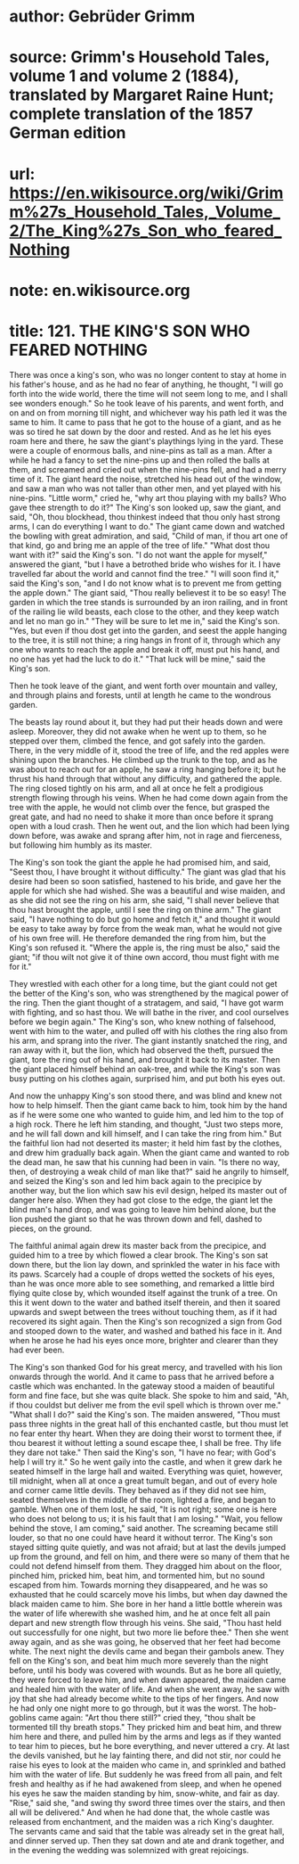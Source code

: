 # author: Gebrüder Grimm
# source: Grimm's Household Tales, volume 1 and volume 2 (1884), translated by Margaret Raine Hunt; complete translation of the 1857 German edition
# url: https://en.wikisource.org/wiki/Grimm%27s_Household_Tales,_Volume_2/The_King%27s_Son_who_feared_Nothing
# note: en.wikisource.org
# title: 121. THE KING'S SON WHO FEARED NOTHING 

There was once a king's son, who was no longer content to stay at home in his father's house, and as he had no fear of anything, he thought, "I will go forth into the wide ​world, there the time will not seem long to me, and I shall see wonders enough." So he took leave of his parents, and went forth, and on and on from morning till night, and whichever way his path led it was the same to him. It came to pass that he got to the house of a giant, and as he was so tired he sat down by the door and rested. And as he let his eyes roam here and there, he saw the giant's playthings lying in the yard. These were a couple of enormous balls, and nine-pins as tall as a man. After a while he had a fancy to set the nine-pins up and then rolled the balls at them, and screamed and cried out when the nine-pins fell, and had a merry time of it. The giant heard the noise, stretched his head out of the window, and saw a man who was not taller than other men, and yet played with his nine-pins. "Little worm," cried he, "why art thou playing with my balls? Who gave thee strength to do it?" The King's son looked up, saw the giant, and said, "Oh, thou blockhead, thou thinkest indeed that thou only hast strong arms, I can do everything I want to do." The giant came down and watched the bowling with great admiration, and said, "Child of man, if thou art one of that kind, go and bring me an apple of the tree of life." "What dost thou want with it?" said the King's son. "I do not want the apple for myself," answered the giant, "but I have a betrothed bride who wishes for it. I have travelled far about the world and cannot find the tree." "I will soon find it," said the King's son, "and I do not know what is to prevent me from getting the apple down." The giant said, "Thou really believest it to be so easy! The garden in which the tree stands is surrounded by an iron railing, and in front of the railing lie wild beasts, each close to the other, and they keep watch and let no man go in." "They will be sure to let me in," said the King's son. "Yes, but even if thou dost get into the garden, and seest the apple hanging to the tree, it is still not thine; a ring hangs in front of it, through which any one who wants to reach the apple and break it off, must put his hand, and no one has yet had the luck to do it." "That luck will be mine," said the King's son. 

Then he took leave of the giant, and went forth over ​mountain and valley, and through plains and forests, until at length he came to the wondrous garden. 

The beasts lay round about it, but they had put their heads down and were asleep. Moreover, they did not awake when he went up to them, so he stepped over them, climbed the fence, and got safely into the garden. There, in the very middle of it, stood the tree of life, and the red apples were shining upon the branches. He climbed up the trunk to the top, and as he was about to reach out for an apple, he saw a ring hanging before it; but he thrust his hand through that without any difficulty, and gathered the apple. The ring closed tightly on his arm, and all at once he felt a prodigious strength flowing through his veins. When he had come down again from the tree with the apple, he would not climb over the fence, but grasped the great gate, and had no need to shake it more than once before it sprang open with a loud crash. Then he went out, and the lion which had been lying down before, was awake and sprang after him, not in rage and fierceness, but following him humbly as its master. 

The King's son took the giant the apple he had promised him, and said, "Seest thou, I have brought it without difficulty." The giant was glad that his desire had been so soon satisfied, hastened to his bride, and gave her the apple for which she had wished. She was a beautiful and wise maiden, and as she did not see the ring on his arm, she said, "I shall never believe that thou hast brought the apple, until I see the ring on thine arm." The giant said, "I have nothing to do but go home and fetch it," and thought it would be easy to take away by force from the weak man, what he would not give of his own free will. He therefore demanded the ring from him, but the King's son refused it. "Where the apple is, the ring must be also," said the giant; "if thou wilt not give it of thine own accord, thou must fight with me for it." 

They wrestled with each other for a long time, but the giant could not get the better of the King's son, who was strengthened by the magical power of the ring. Then the giant thought of a stratagem, and said, "I have got warm with fighting, and so hast thou. We will bathe in the ​river, and cool ourselves before we begin again." The King's son, who knew nothing of falsehood, went with him to the water, and pulled off with his clothes the ring also from his arm, and sprang into the river. The giant instantly snatched the ring, and ran away with it, but the lion, which had observed the theft, pursued the giant, tore the ring out of his hand, and brought it back to its master. Then the giant placed himself behind an oak-tree, and while the King's son was busy putting on his clothes again, surprised him, and put both his eyes out. 

And now the unhappy King's son stood there, and was blind and knew not how to help himself. Then the giant came back to him, took him by the hand as if he were some one who wanted to guide him, and led him to the top of a high rock. There he left him standing, and thought, "Just two steps more, and he will fall down and kill himself, and I can take the ring from him." But the faithful lion had not deserted its master; it held him fast by the clothes, and drew him gradually back again. When the giant came and wanted to rob the dead man, he saw that his cunning had been in vain. "Is there no way, then, of destroying a weak child of man like that?" said he angrily to himself, and seized the King's son and led him back again to the precipice by another way, but the lion which saw his evil design, helped its master out of danger here also. When they had got close to the edge, the giant let the blind man's hand drop, and was going to leave him behind alone, but the lion pushed the giant so that he was thrown down and fell, dashed to pieces, on the ground. 

The faithful animal again drew its master back from the precipice, and guided him to a tree by which flowed a clear brook. The King's son sat down there, but the lion lay down, and sprinkled the water in his face with its paws. Scarcely had a couple of drops wetted the sockets of his eyes, than he was once more able to see something, and remarked a little bird flying quite close by, which wounded itself against the trunk of a tree. On this it went down to the water and bathed itself therein, and then it soared upwards and swept between the trees without touching them, as if it had recovered its sight again. Then the King's son recognized a sign from God and ​stooped down to the water, and washed and bathed his face in it. And when he arose he had his eyes once more, brighter and clearer than they had ever been. 

The King's son thanked God for his great mercy, and travelled with his lion onwards through the world. And it came to pass that he arrived before a castle which was enchanted. In the gateway stood a maiden of beautiful form and fine face, but she was quite black. She spoke to him and said, "Ah, if thou couldst but deliver me from the evil spell which is thrown over me." "What shall I do?" said the King's son. The maiden answered, "Thou must pass three nights in the great hall of this enchanted castle, but thou must let no fear enter thy heart. When they are doing their worst to torment thee, if thou bearest it without letting a sound escape thee, I shall be free. Thy life they dare not take." Then said the King's son, "I have no fear; with God's help I will try it." So he went gaily into the castle, and when it grew dark he seated himself in the large hall and waited. Everything was quiet, however, till midnight, when all at once a great tumult began, and out of every hole and corner came little devils. They behaved as if they did not see him, seated themselves in the middle of the room, lighted a fire, and began to gamble. When one of them lost, he said, "It is not right; some one is here who does not belong to us; it is his fault that I am losing." "Wait, you fellow behind the stove, I am coming," said another. The screaming became still louder, so that no one could have heard it without terror. The King's son stayed sitting quite quietly, and was not afraid; but at last the devils jumped up from the ground, and fell on him, and there were so many of them that he could not defend himself from them. They dragged him about on the floor, pinched him, pricked him, beat him, and tormented him, but no sound escaped from him. Towards morning they disappeared, and he was so exhausted that he could scarcely move his limbs, but when day dawned the black maiden came to him. She bore in her hand a little bottle wherein was the water of life wherewith she washed him, and he at once felt all pain depart and new strength flow through his veins. She said, "Thou hast held out successfully for ​one night, but two more lie before thee." Then she went away again, and as she was going, he observed that her feet had become white. The next night the devils came and began their gambols anew. They fell on the King's son, and beat him much more severely than the night before, until his body was covered with wounds. But as he bore all quietly, they were forced to leave him, and when dawn appeared, the maiden came and healed him with the water of life. And when she went away, he saw with joy that she had already become white to the tips of her fingers. And now he had only one night more to go through, but it was the worst. The hob-goblins came again: "Art thou there still?" cried they, "thou shalt be tormented till thy breath stops." They pricked him and beat him, and threw him here and there, and pulled him by the arms and legs as if they wanted to tear him to pieces, but he bore everything, and never uttered a cry. At last the devils vanished, but he lay fainting there, and did not stir, nor could he raise his eyes to look at the maiden who came in, and sprinkled and bathed him with the water of life. But suddenly he was freed from all pain, and felt fresh and healthy as if he had awakened from sleep, and when he opened his eyes he saw the maiden standing by him, snow-white, and fair as day. "Rise," said she, "and swing thy sword three times over the stairs, and then all will be delivered." And when he had done that, the whole castle was released from enchantment, and the maiden was a rich King's daughter. The servants came and said that the table was already set in the great hall, and dinner served up. Then they sat down and ate and drank together, and in the evening the wedding was solemnized with great rejoicings. 

